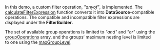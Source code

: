 In&nbsp;this demo, a&nbsp;custom filter operation, *"anyof"*, is&nbsp;implemented. The [calculateFilterExpression](/Documentation/ApiReference/UI_Components/dxFilterBuilder/Configuration/customOperations/#calculateFilterExpression) function converts it&nbsp;into **DataSource**-compatible operations. The compatible and incompatible filter expressions are displayed under the **FilterBuilder**.

The set of&nbsp;available group operations is&nbsp;limited to&nbsp;*"and"* and *"or"* using the [groupOperations](/Documentation/ApiReference/UI_Components/dxFilterBuilder/Configuration/#groupOperations) array, and the groups&rsquo; maximum nesting level is&nbsp;limited to&nbsp;one using the
[maxGroupLevel](/Documentation/ApiReference/UI_Components/dxFilterBuilder/Configuration/#maxGroupLevel).